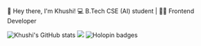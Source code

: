  🌟 Hey there, I'm Khushi!
💻 B.Tech CSE (AI) student | 👩‍💻 Frontend Developer

![Khushi's GitHub stats](https://github-readme-stats.vercel.app/api?username=KHUSHI-612&show_icons=true&theme=radical)
<img src="https://skillicons.dev/icons?i=html,css,js,react,python,cpp,git,github" />
![Holopin badges](https://www.holopin.io/@khushi612/badge.svg?style=flat)  

<!--
**KHUSHI-612/KHUSHI-612** is a ✨ _special_ ✨ repository because its `README.md` (this file) appears on your GitHub profile.

Here are some ideas to get you started:

- 🔭 I’m currently working on ...
- 🌱 I’m currently learning ...
- 👯 I’m looking to collaborate on ...
- 🤔 I’m looking for help with ...
- 💬 Ask me about ...
- 📫 How to reach me: ...
- 😄 Pronouns: ...
- ⚡ Fun fact: ...
-->
